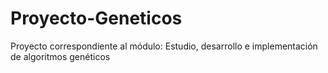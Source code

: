 # Proyecto-Geneticos
Proyecto correspondiente al módulo: Estudio, desarrollo e implementación de algoritmos genéticos
